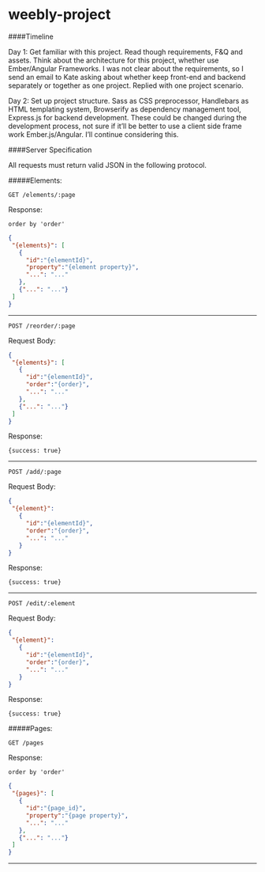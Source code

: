 weebly-project
==============

####Timeline

Day 1: Get familiar with this project. Read though requirements, F&Q and assets. Think about the architecture for this project, whether use Ember/Angular Frameworks. I was not clear about the requirements, so I send an email to Kate asking about whether keep front-end and backend separately or together as one project. Replied with one project scenario.


Day 2: Set up project structure. Sass as CSS preprocessor, Handlebars as HTML templating system, Browserify as dependency management tool, Express.js for backend development. These could be changed during the development process, not sure if it’ll be better to use a client side frame work Ember.js/Angular. I’ll continue considering this. 



####Server Specification

All requests must return valid JSON in the following protocol.

#####Elements: 
 
 `GET /elements/:page`   
 
 Response: 
 
 `order by 'order'`
 
 ```JSON
{
  "{elements}": [
    {
      "id":"{elementId}",
      "property":"{element property}",
      "...": "..."
    },
    {"...": "..."}
  ]
}
```
---

 `POST /reorder/:page`   
 
 Request Body: 
 
 ```JSON
{
  "{elements}": [
    {
      "id":"{elementId}",
      "order":"{order}",
      "...": "..."
    },
    {"...": "..."}
  ]
}
```

Response: 

`{success: true}`

---

 `POST /add/:page`   
 
 Request Body: 
 
 ```JSON
{
  "{element}":
    {
      "id":"{elementId}",
      "order":"{order}",
      "...": "..."
    }
}
```

Response: 

`{success: true}`

---

 `POST /edit/:element`   
 
 Request Body: 
 
 ```JSON
{
  "{element}":
    {
      "id":"{elementId}",
      "order":"{order}",
      "...": "..."
    }
}
```

Response: 

`{success: true}`



#####Pages: 
 
 `GET /pages`   
 
 Response: 
 
 `order by 'order'`
 
 ```JSON
{
  "{pages}": [
    {
      "id":"{page_id}",
      "property":"{page property}",
      "...": "..."
    },
    {"...": "..."}
  ]
}
```
---




 
